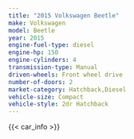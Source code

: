 ```yaml
---
title: "2015 Volkswagen Beetle"
make: Volkswagen
model: Beetle
year: 2015
engine-fuel-type: diesel
engine-hp: 150
engine-cylinders: 4
transmission-type: Manual
driven-wheels: Front wheel drive
number-of-doors: 2
market-category: Hatchback,Diesel
vehicle-size: Compact
vehicle-style: 2dr Hatchback
---
```


{{< car_info >}}
